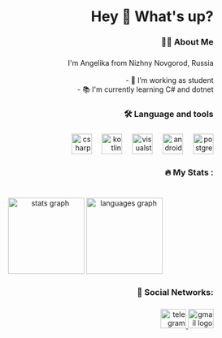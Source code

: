 
<h1 align="right">Hey 👋 What's up?</h1>

###

<h3 align="right">👩‍💻  About Me</h3>

###

<p align="right">I'm Angelika from Nizhny Novgorod, Russia<br><br>- 🔭 I’m working as student<br>- 📚 I'm currently learning C# and dotnet</p>

###

<h3 align="right">🛠 Language and tools</h3>

###

<div align="right">
  <img src="https://cdn.jsdelivr.net/gh/devicons/devicon/icons/csharp/csharp-original.svg" height="40" alt="csharp logo"  />
  <img width="12" />
  <img src="https://cdn.jsdelivr.net/gh/devicons/devicon/icons/kotlin/kotlin-original.svg" height="40" alt="kotlin logo"  />
  <img width="12" />
  <img src="https://cdn.jsdelivr.net/gh/devicons/devicon/icons/visualstudio/visualstudio-plain.svg" height="40" alt="visualstudio logo"  />
  <img width="12" />
  <img src="https://cdn.jsdelivr.net/gh/devicons/devicon/icons/androidstudio/androidstudio-original.svg" height="40" alt="androidstudio logo"  />
  <img width="12" />
  <img src="https://cdn.jsdelivr.net/gh/devicons/devicon/icons/postgresql/postgresql-original.svg" height="40" alt="postgresql logo"  />
</div>

###

<h3 align="right">🔥   My Stats :</h3>

###

<br clear="both">

<div align="center">
  <img src="https://github-readme-stats.vercel.app/api?username=AngieReee&hide_title=false&hide_rank=false&show_icons=true&include_all_commits=true&count_private=true&disable_animations=true&theme=bear&locale=en&hide_border=false&order=1" height="150" alt="stats graph"  />
  <img src="https://github-readme-stats.vercel.app/api/top-langs?username=AngieReee&locale=en&hide_title=false&layout=compact&card_width=320&langs_count=5&theme=bear&hide_border=false&order=2" height="150" alt="languages graph"  />
</div>

###

<h3 align="right">📱  Social Networks:</h3>

###

<div align="right">
</div>

###

<div align="right">
  
  <a href="https://t.me/AngieeRee" target="_blank">
    <img src="https://raw.githubusercontent.com/maurodesouza/profile-readme-generator/master/src/assets/icons/social/telegram/default.svg" width="50" height="38" alt="telegram logo"  />
  </a>
  
  <a href="mailto:asuhareva@gmail.com" target="_blank">
    <img src="https://raw.githubusercontent.com/maurodesouza/profile-readme-generator/master/src/assets/icons/social/gmail/default.svg" width="50" height="38" alt="gmail logo"  />
  </a>
  
</div>

###
